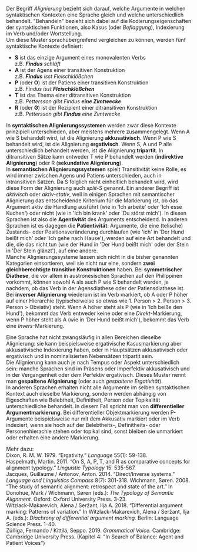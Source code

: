 Der Begriff *Alignierung* bezieht sich darauf, welche Argumente in welchen syntaktischen Kontexten eine Sprache gleich und welche unterschiedlich behandelt. "Behandeln" bezieht sich dabei auf die Kodierungseigenschaften der syntaktischen Funktionen, also Kasus (oder *Beflaggung*), Indexierung im Verb und/oder Wortstellung.  
Um diese Muster sprachübergreifend vergleichen zu können, werden fünf syntaktische Kontexte definiert:  
- **S** ist das einzige Argument eines monovalenten Verbs  
  z.B. ***Findus** schläft*
- **A** ist der Agens einer transitiven Konstruktion  
  z.B. ***Findus** isst Fleischklößchen*
- **P** (oder **O**) ist der Patiens einer transitiven Konstruktion  
  z.B. *Findus isst **Fleischklößchen***
- **T** ist das Thema einer ditransitiven Konstruktion  
  z.B. *Pettersson gibt Findus **eine Zimtwecke***
- **R** (oder **G**) ist der Rezipient einer ditransitiven Konstruktion  
  z.B. *Pettersson gibt **Findus** eine Zimtwecke*

In **syntaktischen Alignierungssystemen** werden zwar diese Kontexte prinzipiell unterschieden, aber meistens mehrere zusammengelegt. Wenn A wie S behandelt wird, ist die Alignierung **akkusativisch**. Wenn P wie S behandelt wird, ist die Alignierung **ergativisch**. Wenn S, A und P alle unterschiedlich behandelt werden, ist die Alignierung **tripartit**. In ditransitiven Sätze kann entweder T wie P behandelt werden (**indirektive Alignierung**) oder R (**sekundative Alignierung**).  
In **semantischen Alignierungssystemen** spielt Transitivität keine Rolle, es wird immer zwischen Agens und Patiens unterschieden, auch in intransitiven Sätzen. Da S folglich nicht einheitlich behandelt wird, wird diese Form der Alignierung auch *split-S* genannt. Ein anderer Begriff ist *aktivisch* oder *aktiv-stativ*, weil in einigen Sprachen mit semantischer Alignierung das entscheidende Kriterium für die Markierung ist, ob das Argument aktiv die Handlung ausführt (wie in 'Ich arbeite' oder 'Ich esse Kuchen') oder nicht (wie in 'Ich bin krank' oder 'Du störst mich'). In diesen Sprachen ist also die **Agentivität** des Arguments entscheidend. In anderen Sprachen ist es dagegen die **Patientivität**: Argumente, die eine (telische) Zustands- oder Positionsveränderung durchlaufen (wie 'ich' in 'Der Hund beißt mich' oder 'Ich gehe nach Hause'), werden auf eine Art behandelt und die, die das nicht tun (wie der Hund in 'Der Hund beißt mich' oder der Stein in 'Der Stein glänzt'), auf eine andere.   
Manche Alignierungssysteme lassen sich nicht in die bisher genannten Kategorien einsortieren, weil sie nicht nur eine, sondern **zwei gleichberechtigte transitive Konstruktionen** haben. Bei **symmetrischer Diathese**, die vor allem in austronesischen Sprachen auf den Philippinen vorkommt, können sowohl A als auch P wie S behandelt werden, je nachdem, ob das Verb in der Agensdiathese oder der Patiensdiathese ist. Bei **inverser Alignierung** wiederum ist im Verb markiert, ob A oder P höher auf einer Hierarchie (typischerweise so etwas wie 1. Person > 2. Person > 3. Person > Obviativ) steht. Wenn A höher steht als P (wie in 'Ich beiße den Hund'), bekommt das Verb entweder keine oder eine *Direkt*-Markierung, wenn P höher steht als A (wie in 'Der Hund beißt mich'), bekommt das Verb eine *Invers*-Markierung.   

Eine Sprache hat nicht zwangsläufig in allen Bereichen dieselbe Alignierung: sie kann beispielsweise ergativische Kasusmarkierung aber akkusativische Indexierung haben, oder in Hauptsätzen akkusativisch oder ergativisch und in nominalisierten Nebensätzen tripartit sein.  
Die Alignierung kann auch je nach Tempus oder Aspekt unterschiedlich sein: manche Sprachen sind im Präsens oder Imperfektiv akkusativisch und in der Vergangenheit oder dem Perfektiv ergativisch. Dieses Muster nennt man **gespaltene Alignierung** (oder auch *gespaltene Ergativität*).  
In anderen Sprachen erhalten nicht alle Argumente im selben syntaktischen Kontext auch dieselbe Markierung, sondern werden abhängig von Eigeschaften wie Belebtheit, Definitheit, Person oder Topikalität unterschiedliche behandelt. In diesem Fall spricht man von **differentieller Argumentmarkierung**. Bei differentieller Objektmarkierung werden P-Argumente beispielsweise nur mit dem Akkusativ markiert oder im Verb indexiert, wenn sie hoch auf der Belebtheits-, Definitheits- oder Personenhierachie stehen oder topikal sind, sonst bleiben sie unmarkiert oder erhalten eine andere Markierung.

Mehr dazu:  
Dixon, R. M. W. 1979. “Ergativity.” *Language* 55(1): 59-138.  
Haspelmath, Martin. 2011. “On S, A, P, T, and R as comparative concepts for alignment typology.” *Linguistic Typology* 15: 535-567.  
Jacques, Guillaume / Antonov, Anton. 2014. “Direct/Inverse systems.” *Language and Linguistics Compass* 8(7): 301-318.
Wichmann, Søren. 2008. “The study of semantic alignment: retrospect and state of the art.” In Donohue, Mark / Wichmann, Søren (eds.): *The Typology of Semantic Alignment.* Oxford: Oxford University Press. 3-23.  
Witzlack-Makarevich, Alena / Seržant, Ilja A. 2018. “Differential argument marking: Patterns of variation.” In Witzlack-Makarevich, Alena / Seržant, Ilja A. (eds.): *Diachrony of differential argument marking.* Berlin: Language Science Press. 1-40.  
Zúñiga, Fernando / Kittilä, Seppo. 2019. *Grammatical Voice.* Cambridge: Cambridge University Press. (Kapitel 4: "In Search of Balance: Agent and Patient Voices")
